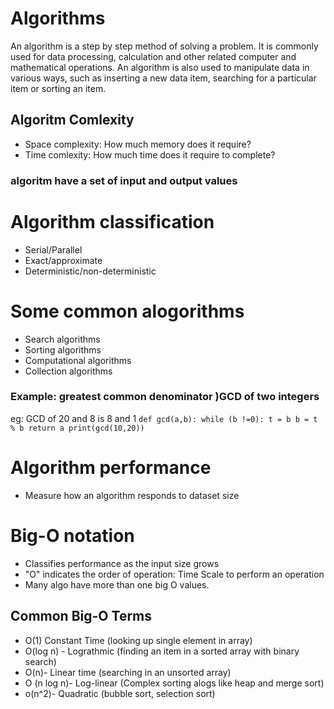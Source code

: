 # Algorithms
An algorithm is a step by step method of solving a problem. It is commonly used for data processing, calculation and other related computer and mathematical operations.
An algorithm is also used to manipulate data in various ways, such as inserting a new data item, searching for a particular item or sorting an item.

## Algoritm Comlexity
- Space complexity: How much memory does it require?
- Time comlexity: How much time does it require to complete?
### algoritm have a set of input and output values

# Algorithm classification 
- Serial/Parallel
- Exact/approximate 
- Deterministic/non-deterministic

# Some common alogorithms
- Search algorithms 
- Sorting algorithms
- Computational algorithms
- Collection algorithms

### Example: greatest common denominator )GCD of two integers
eg: GCD of 20 and 8 is 8 and 1
``
def gcd(a,b):
    while (b !=0):
        t = b
        b = t % b
    return a
print(gcd(10,20))
``

# Algorithm performance
- Measure how an algorithm responds to dataset size
# Big-O notation
- Classifies performance as the input size grows
- "O" indicates the order of operation: Time Scale to perform an operation
-  Many algo have more than one big O values.
## Common Big-O Terms
- O(1) Constant Time (looking up single element in array)
- O(log n) - Lograthmic (finding an item in a sorted array with binary search)
- O(n)- Linear time (searching in an unsorted array)
- O (n log n)- Log-linear (Complex sorting alogs like heap and merge sort)
- o(n^2)- Quadratic (bubble sort, selection sort)


